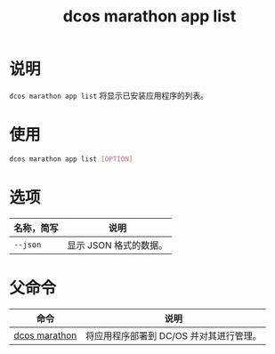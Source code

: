 ﻿---
layout: layout.pug
navigationTitle: dcos marathon app list
title: dcos marathon app list
menuWeight: 3
excerpt: 查看所有已安装的应用程序

enterprise: false
---


# 说明
`dcos marathon app list` 将显示已安装应用程序的列表。

# 使用

```bash
dcos marathon app list [OPTION]
```

# 选项

| 名称，简写 | 说明 |
|---------|-------------|
| `--json` | 显示 JSON 格式的数据。|

# 父命令

| 命令 | 说明 |
|---------|-------------|
| [dcos marathon](/cn/1.11/cli/command-reference/dcos-marathon/) | 将应用程序部署到 DC/OS 并对其进行管理。|


